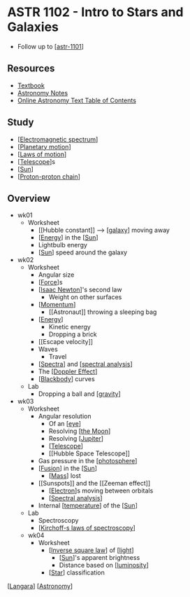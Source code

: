 # ASTR 1102 - Intro to Stars and Galaxies

- Follow up to [[astr-1101]]

## Resources

- [Textbook](https://openstax.org/details/books/astronomy)
- [Astronomy Notes](https://www.astronomynotes.com/)
- [Online Astronomy Text Table of Contents](https://cseligman.com/text/tableofcontents.htm)

## Study

- [[Electromagnetic spectrum]]
- [[Planetary motion]]
- [[Laws of motion]]
- [[Telescope]]s
- [[Sun]]
- [[Proton-proton chain]]

## Overview

- wk01
  - Worksheet
    - [[Hubble constant]] --> [[galaxy]] moving away
    - [[Energy]] in the [[Sun]]
    - Lightbulb energy
    - [[Sun]] speed around the galaxy
- wk02
  - Worksheet
    - Angular size
    - [[Force]]s
    - [[Isaac Newton]]'s second law
      - Weight on other surfaces
    - [[Momentum]]
      - [[Astronaut]] throwing a sleeping bag
    - [[Energy]]
      - Kinetic energy
      - Dropping a brick
    - [[Escape velocity]]
    - Waves
      - Travel
    - [[Spectra]] and [[spectral analysis]]
    - The [[Doppler Effect]]
    - [[Blackbody]] curves
  - Lab
    - Dropping a ball and [[gravity]]
- wk03
  - Worksheet
    - Angular resolution
      - Of an [[eye]]
      - Resolving [[the Moon]]
      - Resolving [[Jupiter]]
      - [[Telescope]]
      - [[Hubble Space Telescope]]
    - Gas pressure in the [[photosphere]]
    - [[Fusion]] in the [[Sun]]
      - [[Mass]] lost
    - [[Sunspots]] and the [[Zeeman effect]]
      - [[Electron]]s moving between orbitals
      - [[Spectral analysis]]
    - Internal [[temperature]] of the [[Sun]]
  - Lab
    - Spectroscopy
    - [[Kirchoff-s laws of spectroscopy]]
  - wk04
    - Worksheet
      - [[Inverse square law]] of [[light]]
        - [[Sun]]'s apparent brightness
        - Distance based on [[luminosity]]
      - [[Star]] classification

[[Langara]] [[Astronomy]]

[//begin]: # "Autogenerated link references for markdown compatibility"
[astr-1101]: astr-1101 "ASTR 1101 - Intro to the Solar System"
[Electromagnetic spectrum]: electromagnetic-spectrum "Electromagnetic Spectrum"
[Planetary motion]: planetary-motion "Planetary Motion"
[Laws of motion]: laws-of-motion "Laws of Motion"
[Telescope]: telescope "Telescope"
[Sun]: sun "Sun"
[Proton-proton chain]: proton-proton-chain "Proton-Proton Chain"
[galaxy]: galaxy "Galaxy"
[Energy]: energy "Energy"
[Force]: force "Force"
[Isaac Newton]: isaac-newton "Isaac Newton"
[Momentum]: momentum "Momentum"
[Spectra]: spectra "Spectra"
[spectral analysis]: spectral-analysis "Spectral Analysis"
[Doppler Effect]: doppler-effect "Doppler Effect"
[Blackbody]: blackbody "Blackbody"
[gravity]: gravity "Gravity"
[eye]: eye "Eye"
[the Moon]: the-moon "The Moon"
[Jupiter]: jupiter "Jupiter ♃"
[photosphere]: photosphere "Photosphere"
[Fusion]: fusion "Fusion"
[Mass]: mass "Mass"
[Electron]: electron "Electron"
[Spectral analysis]: spectral-analysis "Spectral Analysis"
[temperature]: temperature "Temperature"
[Kirchoff-s laws of spectroscopy]: kirchoff-s-laws-of-spectroscopy "Kirchoff's Laws of Spectroscopy"
[Inverse square law]: inverse-square-law "Inverse Square Law"
[light]: light "Light"
[luminosity]: luminosity "Luminosity"
[Star]: star "Star"
[Langara]: langara "Langara"
[Astronomy]: astronomy "Astronomy"
[//end]: # "Autogenerated link references"